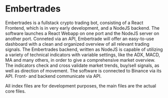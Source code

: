 # Embertrades
Embertrades is a fullstack crypto trading bot, consisting of a React Frontend, which is in very early development, and a NodeJS backend.
The software launches a React Webapp on one port and the NodeJS server on another port. Conneted via an API, Embertrade will offer an easy-to-use dashboard with a clean and organized overview of all relevant trading signals.
The Embertrades backend, written as NodeJS is capable of utilizing a variety of technical indicators with variable settings, like the ADX, MACD, MA and many others, in order to give a comprehensive market overview. The indicators check and cross validate market trends, buy/sell signals, as well as direction of movement.
The software is connected to Binance via its API. Front- and backend communicate via API.

All index files are for development purposes, the main files are the actual core files.
